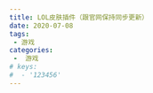 ```yaml
---
title: LOL皮肤插件（跟官网保持同步更新）
date: 2020-07-08
tags:
 - 游戏
categories:
 -  游戏
# keys:
#  - '123456'
---
```



<!--more -->
<lolskin />
